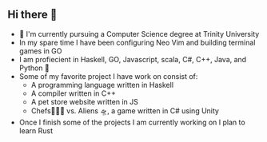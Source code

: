 ## Hi there 👋


- 🐯 I'm currently pursuing a Computer Science degree at Trinity University
- In my spare time I have been configuring Neo Vim and building terminal games in GO
- I am profiecient in Haskell, GO, Javascript, scala, C#, C++, Java, and Python 🐍
- Some of my favorite project I have work on consist of:
  - A programming language written in Haskell
  - A compiler written in C++
  - A pet store website written in JS
  - Chefs👨🏻‍🍳 vs. Aliens 🛸, a game written in C# using Unity
- Once I finish some of the projects I am currently working on I plan to learn Rust 


